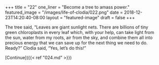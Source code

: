 +++
title = "22"
one_liner = "Become a tree to amass power."
featured_image = "/images/life-of-clodia/022.png"
date = 2018-12-23T14:20:40-08:00
layout = "featured-image"
draft = false
+++

The tree said, “Leaves are giant sunlight nets. There are billions of tiny green chloroplasts in every leaf which, with your help, can take light from the sun, water from my roots, air from the sky, and combine them all into precious energy that we can save up for the next thing we need to do. Ready?” Clodia said, “Yes, let’s do this!”

[Continue]({{< ref "024.md" >}})
